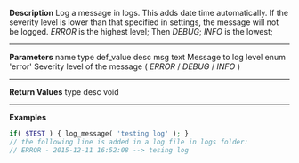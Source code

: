 **Description**
Log a message in logs. This adds date time automatically. If the severity level is lower than that specified in settings, the message will not be logged.
*ERROR* is the highest level; Then *DEBUG*; *INFO* is the lowest;

--------
**Parameters**
name	type	def_value	desc
msg	text		Message to log
level	enum	'error'	Severity level of the message ( *ERROR* / *DEBUG* / *INFO* )

--------
**Return Values**
type	desc
void

--------
**Examples**

```php
if( $TEST ) { log_message( 'testing log' ); }
// the following line is added in a log file in logs folder:
// ERROR - 2015-12-11 16:52:08 --> tesing log
```